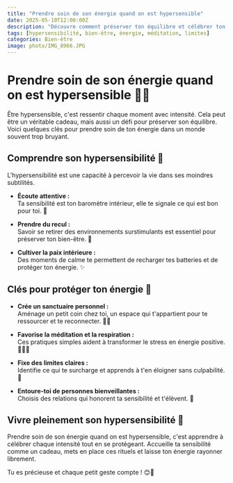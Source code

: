 ```yaml
---
title: "Prendre soin de son énergie quand on est hypersensible"
date: 2025-05-10T12:00:00Z
description: "Découvre comment préserver ton équilibre et célébrer ton hypersensibilité dans un monde souvent trop bruyant."
tags: [hypersensibilité, bien-être, énergie, méditation, limites]
categories: Bien-être
image: photo/IMG_8966.JPG
---
```


# Prendre soin de son énergie quand on est hypersensible 🌸🌟

Être hypersensible, c'est ressentir chaque moment avec intensité. Cela peut être un véritable cadeau, mais aussi un défi pour préserver son équilibre. Voici quelques clés pour prendre soin de ton énergie dans un monde souvent trop bruyant.

## Comprendre son hypersensibilité 🌺

L'hypersensibilité est une capacité à percevoir la vie dans ses moindres subtilités.

- **Écoute attentive :**  
  Ta sensibilité est ton baromètre intérieur, elle te signale ce qui est bon pour toi. 🌼

- **Prendre du recul :**  
  Savoir se retirer des environnements surstimulants est essentiel pour préserver ton bien-être. 🍃

- **Cultiver la paix intérieure :**  
  Des moments de calme te permettent de recharger tes batteries et de protéger ton énergie. ✨

## Clés pour protéger ton énergie 💪

- **Crée un sanctuaire personnel :**  
  Aménage un petit coin chez toi, un espace qui t'appartient pour te ressourcer et te reconnecter. 🏡💚

- **Favorise la méditation et la respiration :**  
  Ces pratiques simples aident à transformer le stress en énergie positive. 🧘‍♀️💫

- **Fixe des limites claires :**  
  Identifie ce qui te surcharge et apprends à t'en éloigner sans culpabilité. 🚧

- **Entoure-toi de personnes bienveillantes :**  
  Choisis des relations qui honorent ta sensibilité et t'élèvent. 🤍

## Vivre pleinement son hypersensibilité 🌟

Prendre soin de son énergie quand on est hypersensible, c'est apprendre à célébrer chaque intensité tout en se protégeant. Accueille ta sensibilité comme un cadeau, mets en place ces rituels et laisse ton énergie rayonner librement.

Tu es précieuse et chaque petit geste compte ! 😊🌸
